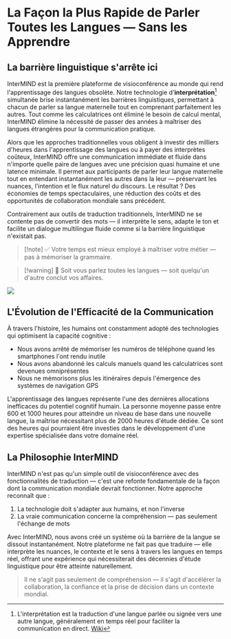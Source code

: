 # La Façon la Plus Rapide de Parler Toutes les Langues — Sans les Apprendre

## La barrière linguistique s\'arrête ici

InterMIND est la première plateforme de visioconférence au monde qui rend l\'apprentissage des langues obsolète. Notre technologie d\'**interprétation**[^1] simultanée brise instantanément les barrières linguistiques, permettant à chacun de parler sa langue maternelle tout en comprenant parfaitement les autres. Tout comme les calculatrices ont éliminé le besoin de calcul mental, InterMIND élimine la nécessité de passer des années à maîtriser des langues étrangères pour la communication pratique.

Alors que les approches traditionnelles vous obligent à investir des milliers d\'heures dans l\'apprentissage des langues ou à payer des interprètes coûteux, InterMIND offre une communication immédiate et fluide dans n\'importe quelle paire de langues avec une précision quasi humaine et une latence minimale. Il permet aux participants de parler leur langue maternelle tout en entendant instantanément les autres dans la leur — préservant les nuances, l\'intention et le flux naturel du discours. Le résultat ? Des économies de temps spectaculaires, une réduction des coûts et des opportunités de collaboration mondiale sans précédent.

Contrairement aux outils de traduction traditionnels, InterMIND ne se contente pas de convertir des mots — il interprète le sens, adapte le ton et facilite un dialogue multilingue fluide comme si la barrière linguistique n\'existait pas.

[^1]: L\'interprétation est la traduction d\'une langue parlée ou signée vers une autre langue, généralement en temps réel pour faciliter la communication en direct. [Wiki](https://en.wikipedia.org/wiki/Language_interpretation)

> [!note] ✅ Votre temps est mieux employé à maîtriser votre métier — pas à mémoriser la grammaire.

> [!warning] 🛑 Soit vous parlez toutes les langues — soit quelqu\'un d\'autre conclut vos affaires.

![](/1d.png)

## L'Évolution de l'Efficacité de la Communication

À travers l'histoire, les humains ont constamment adopté des technologies qui optimisent la capacité cognitive :

- Nous avons arrêté de mémoriser les numéros de téléphone quand les smartphones l'ont rendu inutile
- Nous avons abandonné les calculs manuels quand les calculatrices sont devenues omniprésentes
- Nous ne mémorisons plus les itinéraires depuis l'émergence des systèmes de navigation GPS

L'apprentissage des langues représente l'une des dernières allocations inefficaces du potentiel cognitif humain. La personne moyenne passe entre 600 et 1000 heures pour atteindre un niveau de base dans une nouvelle langue, la maîtrise nécessitant plus de 2000 heures d'étude dédiée. Ce sont des heures qui pourraient être investies dans le développement d'une expertise spécialisée dans votre domaine réel.

## La Philosophie InterMIND

InterMIND n\'est pas qu\'un simple outil de visioconférence avec des fonctionnalités de traduction — c\'est une refonte fondamentale de la façon dont la communication mondiale devrait fonctionner. Notre approche reconnaît que :

1. La technologie doit s\'adapter aux humains, et non l\'inverse
2. La vraie communication concerne la compréhension — pas seulement l\'échange de mots

Avec InterMIND, nous avons créé un système où la barrière de la langue se dissout instantanément. Notre plateforme ne fait pas que traduire — elle interprète les nuances, le contexte et le sens à travers les langues en temps réel, offrant une expérience qui nécessiterait des décennies d\'étude linguistique pour être atteinte naturellement.

> Il ne s\'agit pas seulement de compréhension — il s\'agit d\'accélérer la collaboration, la confiance et la prise de décision dans un contexte mondial.
